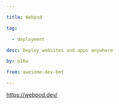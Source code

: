 ```yaml
---

title: Webpod 

tag: 

  - deployment 

desc: Deploy websites and apps anywhere 

by: p16w 

from: awesome-dev-bot 

---
```




https://webpod.dev/ 

